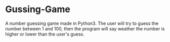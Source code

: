 # Gussing-Game
A number guessing game made in Python3. The user will try to guess the number between 1 and 100, then the program will say weather the number is higher or lower than the user's guess.
